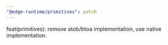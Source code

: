 ```yaml
---
"@edge-runtime/primitives": patch
---
```


feat(primitives): remove atob/btoa implementation, use native implementation.
